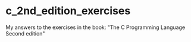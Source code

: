 # c_2nd_edition_exercises
My answers to the exercises in the book: "The C Programming Language Second edition"
